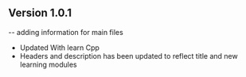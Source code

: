 ## Version 1.0.1 

-- adding information for main files

* Updated With learn Cpp  
* Headers and description has been updated to reflect title and new learning modules